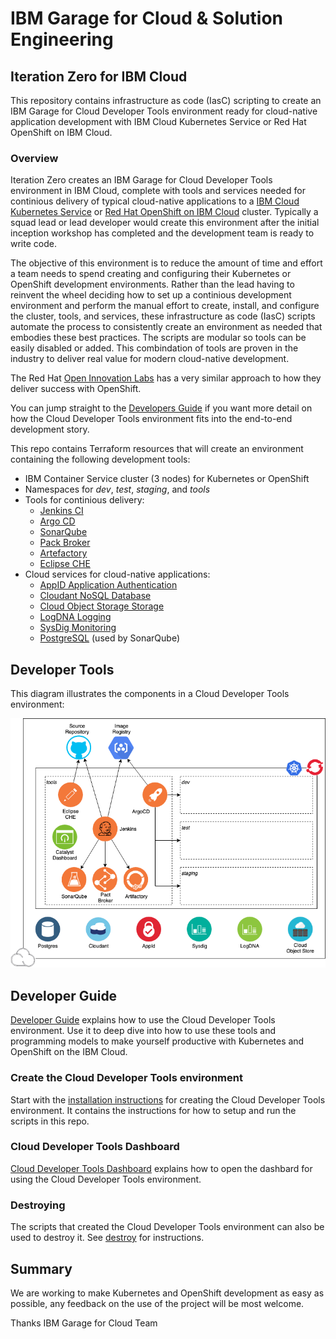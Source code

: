 # IBM Garage for Cloud & Solution Engineering
## Iteration Zero for IBM Cloud

This repository contains infrastructure as code (IasC) scripting to create an IBM Garage for Cloud Developer Tools environment ready for cloud-native application development with IBM Cloud Kubernetes Service or Red Hat OpenShift on IBM Cloud. 

### Overview

Iteration Zero creates an IBM Garage for Cloud Developer Tools environment in IBM Cloud, complete with tools and services needed for continious delivery of typical cloud-native applications to a [IBM Cloud Kubernetes Service](https://cloud.ibm.com/docs/containers) or [Red Hat OpenShift on IBM Cloud](https://cloud.ibm.com/docs/openshift) cluster. Typically a squad lead or lead developer would create this environment after the initial inception workshop has completed and the development team is ready to write code.

The objective of this environment is to reduce the amount of time and effort a team needs to spend creating and configuring their Kubernetes or OpenShift development environments. Rather than the lead having to reinvent the wheel deciding how to set up a continious development environment and perform the manual effort to create, install, and configure the cluster, tools, and services, these infrastructure as code (IasC) scripts automate the process to consistently create an environment as needed that embodies these best practices. The scripts are modular so tools can be easily disabled or added. This combindation of tools are proven in the industry to deliver real value for modern cloud-native development. 

The Red Hat [Open Innovation Labs](https://github.com/rht-labs/labs-ci-cd) has a very similar approach to how they deliver success with OpenShift.

You can jump straight to the [Developers Guide](https://ibm-garage-cloud.github.io/ibm-garage-developer-guide/) if you want more detail on how the Cloud Developer Tools environment fits into the end-to-end development story.

This repo contains Terraform resources that will create an environment containing the following development tools:
- IBM Container Service cluster (3 nodes) for Kubernetes or OpenShift
- Namespaces for *dev*, *test*, *staging*, and *tools*
- Tools for continious delivery:
    - [Jenkins CI](https://jenkins.io/)
    - [Argo CD](https://argoproj.github.io/argo-cd/)
    - [SonarQube](https://www.sonarqube.org/) 
    - [Pack Broker](https://docs.pact.io/)
    - [Artefactory](https://jfrog.com/open-source/)
    - [Eclipse CHE](https://www.eclipse.org/che/)
-  Cloud services for cloud-native applications:
    - [AppID Application Authentication](https://cloud.ibm.com/docs/services/appid) 
    - [Cloudant NoSQL Database](https://cloud.ibm.com/docs/services/Cloudant)
    - [Cloud Object Storage Storage](https://cloud.ibm.com/docs/services/cloud-object-storage)
    - [LogDNA Logging](https://cloud.ibm.com/docs/services/Log-Analysis-with-LogDNA)
    - [SysDig Monitoring](https://cloud.ibm.com/docs/services/Monitoring-with-Sysdig)
    - [PostgreSQL](https://cloud.ibm.com/docs/services/databases-for-postgresql) (used by SonarQube)

## Developer Tools

This diagram illustrates the components in a Cloud Developer Tools environment:

![Provisioned environment](./docs/images/catalyst-provisioned-environment.png)

## Developer Guide

[Developer Guide](https://ibm-garage-cloud.github.io/ibm-garage-developer-guide/) explains how to use the Cloud Developer Tools environment.
Use it to deep dive into how to use these tools and programming models to make yourself productive with Kubernetes and OpenShift on the IBM Cloud.

### Create the Cloud Developer Tools environment

Start with the [installation instructions](https://ibm-garage-cloud.github.io/ibm-garage-developer-guide/getting-started/installation/) for creating the Cloud Developer Tools environment. It contains the instructions for how to setup and run the scripts in this repo.

### Cloud Developer Tools Dashboard

[Cloud Developer Tools Dashboard](https://ibm-garage-cloud.github.io/ibm-garage-developer-guide/getting-started/dashboard/)
explains how to open the dashbard for using the Cloud Developer Tools environment.

### Destroying

The scripts that created the Cloud Developer Tools environment can also be used to destroy it. See [destroy](https://ibm-garage-cloud.github.io/ibm-garage-developer-guide/getting-started/destroying/) for instructions.


## Summary

We are working to make Kubernetes and OpenShift development as easy as possible, any feedback on the use of the project will be most welcome.

Thanks IBM Garage for Cloud Team

